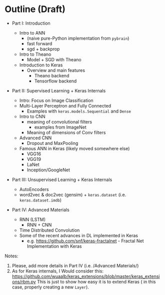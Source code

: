 # Outline (Draft)

- Part I: Introduction

    - Intro to ANN 
        - (naive pure-Python implementation from `pybrain`)
        - fast forward
        - sgd + backprop
    - Intro to Theano
        - Model + SGD with Theano
    - Introduction to Keras
        - Overview and main features
            - Theano backend
            - Tensorflow backend

- Part II: Supervised Learning + Keras Internals
    - Intro: Focus on Image Classification
    - Multi-Layer Perceptron and Fully Connected
        - Examples with `keras.models.Sequential` and `Dense`
    - Intro to CNN
        - meaning of convolutional filters
            - examples from ImageNet
        - Meaning of dimensions of Conv filters
    - Advanced CNN
        -  Dropout and MaxPooling
    - Famous ANN in Keras (likely moved somewhere else)
        - VGG16
        - VGG19
        - LaNet
        - Inception/GoogleNet
    
- Part III: Unsupervised Learning + Keras Internals
    - AutoEncoders
    - word2vec & doc2vec (gensim) + `keras.dataset` (i.e. `keras.dataset.imdb`)   

- Part IV: Advanced Materials
    - RNN (LSTM)
        -  RNN + CNN
    - Time Distributed Convolution 
    - Some of the recent advances in DL implemented in Keras
        - e.g. https://github.com/snf/keras-fractalnet - Fractal Net Implementation with Keras


Notes:

1) Please, add more details in Part IV (i.e. /Advanced Materials/)
2) As for Keras internals, I Would consider this: https://github.com/wuaalb/keras_extensions/blob/master/keras_extensions/rbm.py
This is just to show how easy it is to extend Keras ( in this case, properly creating a new `Layer`).